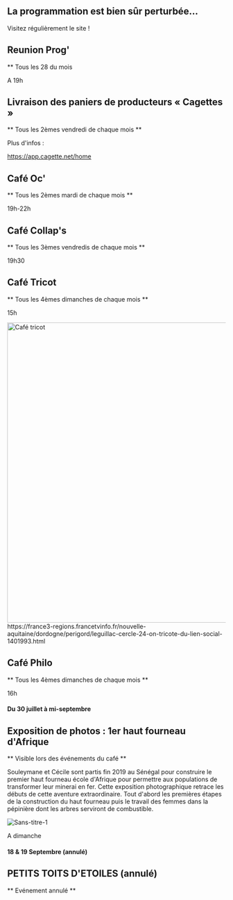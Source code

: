 

<!-- Exemple:

#### mardi 10 mars
## Café Oc.
** A partir de 18h30 **  
Où l'on partage <del>un bon repas à 8 €</del> tout en bavardant en occitan...   
__En auberge espagnole ! ! !__  
Chasdun pòrta son minjat e n'um boira tot aquò. Chacun apporte son repas et on mélange le tout. 
 [>>>> SOYEZ BENEVOLE,CLIQUEZ ICI<<<](http://www.date.marsnet.org/zqqlm9esy2sd2tfo)

fin exemple -->


## La programmation est bien sûr perturbée...
Visitez régulièrement le site !

## Reunion Prog'
** Tous les 28 du mois

A 19h 


## Livraison des paniers de producteurs « Cagettes »
** Tous les 2èmes vendredi de chaque mois **

Plus d'infos :

https://app.cagette.net/home

## Café Oc'
** Tous les 2èmes mardi de chaque mois **

19h-22h

## Café Collap's
** Tous les 3èmes vendredis de chaque mois **

19h30

## Café Tricot
** Tous les 4èmes dimanches de chaque mois **

15h

<img width="691" alt="Café tricot" src="https://user-images.githubusercontent.com/77194514/132258126-2237668e-bc70-4688-9b77-b1c282652e94.png">
https://france3-regions.francetvinfo.fr/nouvelle-aquitaine/dordogne/perigord/leguillac-cercle-24-on-tricote-du-lien-social-1401993.html

## Café Philo
** Tous les 4èmes dimanches de chaque mois **

16h



#### Du 30 juillet à mi-septembre

## Exposition de photos : 1er haut fourneau d'Afrique
** Visible lors des événements du café **

Souleymane et Cécile sont partis fin 2019 au Sénégal pour construire le premier haut fourneau école d'Afrique pour permettre aux populations de transformer leur minerai en fer. Cette exposition photographique retrace les débuts de cette aventure extraordinaire. Tout d'abord les premières étapes de la construction du haut fourneau puis le travail des femmes dans la pépinière dont les arbres serviront de combustible. 

![Sans-titre-1](https://user-images.githubusercontent.com/77194514/128901371-8cc3c64a-be7c-412b-804b-53456952fe56.jpg)


A dimanche

#### 18 & 19 Septembre (annulé)

## PETITS TOITS D'ETOILES (annulé)
** Evénement annulé **







